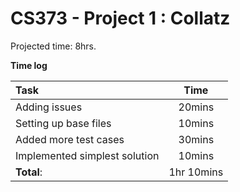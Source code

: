# CS373 - Project 1 : Collatz

Projected time: 8hrs. 

__Time log__

| Task | Time |
|:------|:------:|
| Adding issues | 20mins |
| Setting up base files | 10mins | 
| Added more test cases | 30mins | 
| Implemented simplest solution | 10mins | 
| __Total__: | 1hr 10mins | 

